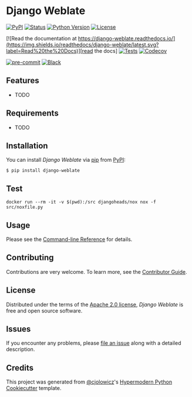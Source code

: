 # Django Weblate

[![PyPI](https://img.shields.io/pypi/v/django-weblate.svg)][pypi_]
[![Status](https://img.shields.io/pypi/status/django-weblate.svg)][status]
[![Python Version](https://img.shields.io/pypi/pyversions/django-weblate)][python version]
[![License](https://img.shields.io/pypi/l/django-weblate)][license]

[![Read the documentation at https://django-weblate.readthedocs.io/](https://img.shields.io/readthedocs/django-weblate/latest.svg?label=Read%20the%20Docs)][read the docs]
[![Tests](https://github.com/djangoheads/django-weblate/workflows/Tests/badge.svg)][tests]
[![Codecov](https://codecov.io/gh/djangoheads/django-weblate/branch/main/graph/badge.svg)][codecov]

[![pre-commit](https://img.shields.io/badge/pre--commit-enabled-brightgreen?logo=pre-commit&logoColor=white)][pre-commit]
[![Black](https://img.shields.io/badge/code%20style-black-000000.svg)][black]

[pypi_]: https://pypi.org/project/django-weblate/
[status]: https://pypi.org/project/django-weblate/
[python version]: https://pypi.org/project/django-weblate
[read the docs]: https://django-weblate.readthedocs.io/
[tests]: https://github.com/djangoheads/django-weblate/actions?workflow=Tests
[codecov]: https://app.codecov.io/gh/djangoheads/django-weblate
[pre-commit]: https://github.com/pre-commit/pre-commit
[black]: https://github.com/psf/black

## Features

- TODO

## Requirements

- TODO

## Installation

You can install _Django Weblate_ via [pip] from [PyPI]:

```console
$ pip install django-weblate
```

## Test

    docker run --rm -it -v $(pwd):/src djangoheads/nox nox -f src/noxfile.py

## Usage

Please see the [Command-line Reference] for details.

## Contributing

Contributions are very welcome.
To learn more, see the [Contributor Guide].

## License

Distributed under the terms of the [Apache 2.0 license][license],
_Django Weblate_ is free and open source software.

## Issues

If you encounter any problems,
please [file an issue] along with a detailed description.

## Credits

This project was generated from [@cjolowicz]'s [Hypermodern Python Cookiecutter] template.

[@cjolowicz]: https://github.com/cjolowicz
[pypi]: https://pypi.org/
[hypermodern python cookiecutter]: https://github.com/cjolowicz/cookiecutter-hypermodern-python
[file an issue]: https://github.com/djangoheads/django-weblate/issues
[pip]: https://pip.pypa.io/

<!-- github-only -->

[license]: https://github.com/djangoheads/django-weblate/blob/main/LICENSE
[contributor guide]: https://github.com/djangoheads/django-weblate/blob/main/CONTRIBUTING.md
[command-line reference]: https://django-weblate.readthedocs.io/en/latest/usage.html
